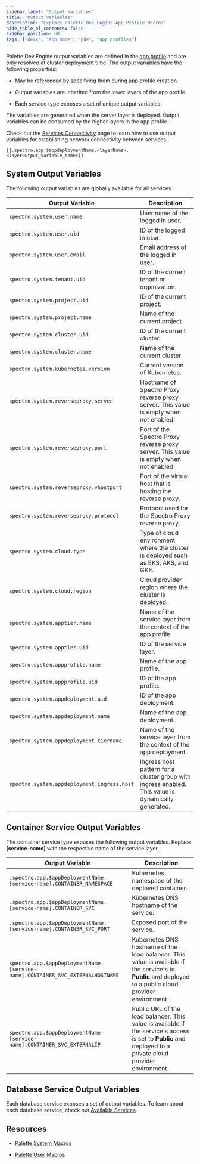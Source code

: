 ```yaml
---
sidebar_label: "Output Variables"
title: "Output Variables"
description: "Explore Palette Dev Engine App Profile Macros"
hide_table_of_contents: false
sidebar_position: 60
tags: ["devx", "app mode", "pde", "app profiles"]
---
```



Palette Dev Engine output variables are defined in the [app profile](../../glossary-all.md#app-profile) and are only resolved at cluster deployment time. The output variables have the following properties:

- May be referenced by specifying them during app profile creation.

- Output variables are inherited from the lower layers of the app profile.

- Each service type exposes a set of unique output variables.

The variables are generated when the server layer is deployed. Output variables can be consumed by the higher layers in the app profile.

Check out the [Services Connectivity](../../devx/services/connectivity.md) page to learn how to use output variables for establishing network connectivity between services.

```hideClipboard
{{.spectro.app.$appdeploymentName.<layerName>.<layerOutput_Variable_Name>}}
```

## System Output Variables

The following output variables are globally available for all services.

| **Output Variable**                         | **Description**                                                                                     |
| ------------------------------------------- | --------------------------------------------------------------------------------------------------- |
| `spectro.system.user.name`                  | User name of the logged in user.                                                                    |
| `spectro.system.user.uid`                   | ID of the logged in user.                                                                           |
| `spectro.system.user.email`                 | Email address of the logged in user.                                                                |
| `spectro.system.tenant.uid `                | ID of the current tenant or organization.                                                           |
| `spectro.system.project.uid`                | ID of the current project.                                                                          |
| `spectro.system.project.name`               | Name of the current project.                                                                        |
| `spectro.system.cluster.uid`                | ID of the current cluster.                                                                          |
| `spectro.system.cluster.name`               | Name of the current cluster.                                                                        |
| `spectro.system.kubernetes.version`         | Current version of Kubernetes.                                                                      |
| `spectro.system.reverseproxy.server`        | Hostname of Spectro Proxy reverse proxy server. This value is empty when not enabled.               |
| `spectro.system.reverseproxy.port`          | Port of the Spectro Proxy reverse proxy server. This value is empty when not enabled.               |
| `spectro.system.reverseproxy.vhostport`     | Port of the virtual host that is hosting the reverse proxy.                                         |
| `spectro.system.reverseproxy.protocol`      | Protocol used for the Spectro Proxy reverse proxy.                                                  |
| `spectro.system.cloud.type`                 | Type of cloud environment where the cluster is deployed such as EKS, AKS, and GKE.                  |
| `spectro.system.cloud.region`               | Cloud provider region where the cluster is deployed.                                                |
| `spectro.system.apptier.name`               | Name of the service layer from the context of the app profile.                                      |
| `spectro.system.apptier.uid`                | ID of the service layer.                                                                            |
| `spectro.system.appprofile.name`            | Name of the app profile.                                                                            |
| `spectro.system.appprofile.uid`             | ID of the app profile.                                                                              |
| `spectro.system.appdeployment.uid`          | ID of the app deployment.                                                                           |
| `spectro.system.appdeployment.name`         | Name of the app deployment.                                                                         |
| `spectro.system.appdeployment.tiername`     | Name of the service layer from the context of the app deployment.                                   |
| `spectro.system.appdeployment.ingress.host` | Ingress host pattern for a cluster group with ingress enabled. This value is dynamically generated. |

## Container Service Output Variables

The container service type exposes the following output variables. Replace **[service-name]** with the respective name of the service layer.

| **Output Variable**                                                            | **Description**                                                                                                                                             |
| ------------------------------------------------------------------------------ | ----------------------------------------------------------------------------------------------------------------------------------------------------------- |
| `.spectro.app.$appDeploymentName.[service-name].CONTAINER_NAMESPACE`           | Kubernetes namespace of the deployed container.                                                                                                             |
| `.spectro.app.$appDeploymentName.[service-name].CONTAINER_SVC`                 | Kubernetes DNS hostname of the service.                                                                                                                     |
| `.spectro.app.$appDeploymentName.[service-name].CONTAINER_SVC_PORT`            | Exposed port of the service.                                                                                                                                |
| `spectro.app.$appDeploymentName.[service-name].CONTAINER_SVC_EXTERNALHOSTNAME` | Kubernetes DNS hostname of the load balancer. This value is available if the service's to **Public** and deployed to a public cloud provider environment.   |
| `spectro.app.$appDeploymentName.[service-name].CONTAINER_SVC_EXTERNALIP`       | Public URL of the load balancer. This value is available if the service's access is set to **Public** and deployed to a private cloud provider environment. |

## Database Service Output Variables

Each database service exposes a set of output variables. To learn about each database service, check out [Available Services](../../devx/services/service-listings/service-listings.mdx).

## Resources

* [Palette System Macros](../../registries-and-packs/pack-constraints.md#pack-macros)

* [Palette User Macros](../../clusters/cluster-management/macros.md)
<br />
